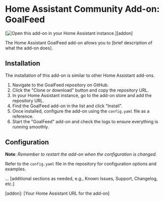 # Home Assistant Community Add-on: GoalFeed

[![Open this add-on in your Home Assistant instance.][addon-badge]][addon]

The Home Assistant GoalFeed add-on allows you to [brief description of what the add-on does].

## Installation

The installation of this add-on is similar to other Home Assistant add-ons.

1. Navigate to the GoalFeed repository on GitHub.
2. Click the "Clone or download" button and copy the repository URL.
3. In your Home Assistant instance, go to the add-on store and add the repository URL.
4. Find the GoalFeed add-on in the list and click "Install".
5. Once installed, configure the add-on using the `config.yaml` file as a reference.
6. Start the "GoalFeed" add-on and check the logs to ensure everything is running smoothly.

## Configuration

**Note**: _Remember to restart the add-on when the configuration is changed._

Refer to the `config.yaml` file in the repository for configuration options and examples.

... [additional sections as needed, e.g., Known Issues, Support, Changelog, etc.]

[addon-badge]: https://my.home-assistant.io/badges/supervisor_addon.svg
[addon]: [Your Home Assistant URL for the add-on]
